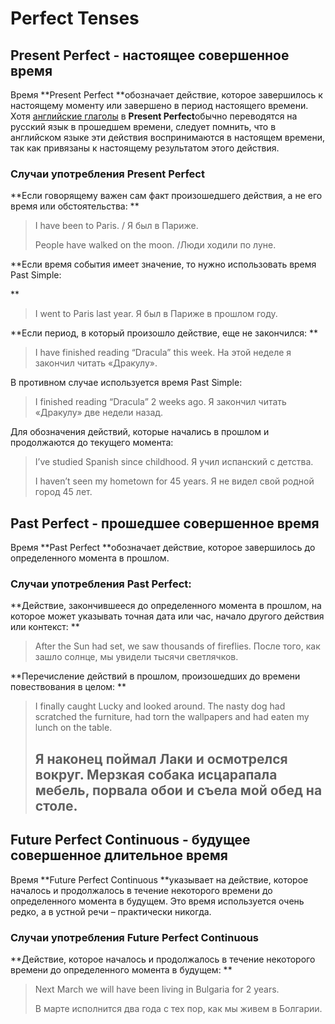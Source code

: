 # Perfect Tenses

## Present Perfect - настоящее совершенное время

Время **Present Perfect **обозначает действие, которое завершилось к настоящему моменту или завершено в период настоящего времени. Хотя [английские глаголы](https://www.native-english.ru/grammar/english-verbs) в **Present Perfect**обычно переводятся на русский язык в прошедшем времени, следует помнить, что в английском языке эти действия воспринимаются в настоящем времени, так как привязаны к настоящему результатом этого действия.

### **Случаи употребления Present Perfect**

**Если говорящему важен сам факт произошедшего действия, а не его время или обстоятельства:**

> I have been to Paris. / Я был в Париже.
>
> People have walked on the moon. /Люди ходили по луне.

**Если время события имеет значение, то нужно использовать время Past Simple:**

> I went to Paris last year. Я был в Париже в прошлом году.

**Если период, в который произошло действие, еще не закончился:**

> I have finished reading “Dracula” this week.  На этой неделе я закончил читать «Дракулу».

В противном случае используется время Past Simple:

> I finished reading “Dracula” 2 weeks ago. Я закончил читать «Дракулу» две недели назад.

Для обозначения действий, которые начались в прошлом и продолжаются до текущего момента:

> I’ve studied Spanish since childhood. Я учил испанский с детства.
>
> I haven’t seen my hometown for 45 years. Я не видел свой родной город 45 лет.

## Past Perfect - прошедшее совершенное время

Время **Past Perfect **обозначает действие, которое завершилось до определенного момента в прошлом.

### Случаи употребления Past Perfect:

**Действие, закончившееся до определенного момента в прошлом, на которое может указывать точная дата или час, начало другого действия или контекст:**

> After the Sun had set, we saw thousands of fireflies. После того, как зашло солнце, мы увидели тысячи светлячков.

**Перечисление действий в прошлом, произошедших до времени повествования в целом:**

> I finally caught Lucky and looked around. The nasty dog had scratched the furniture, had torn the wallpapers and had eaten my lunch on the table.
>
> ## Я наконец поймал Лаки и осмотрелся вокруг. Мерзкая собака исцарапала мебель, порвала обои и съела мой обед на столе.

## Future Perfect Continuous - будущее совершенное длительное время

Время **Future Perfect Continuous **указывает на действие, которое началось и продолжалось в течение некоторого времени до определенного момента в будущем. Это время используется очень редко, а в устной речи – практически никогда.

### Случаи употребления Future Perfect Continuous

**Действие, которое началось и продолжалось в течение некоторого времени до определенного момента в будущем:**

> Next March we will have been living in Bulgaria for 2 years.
>
> В марте исполнится два года с тех пор, как мы живем в Болгарии.



